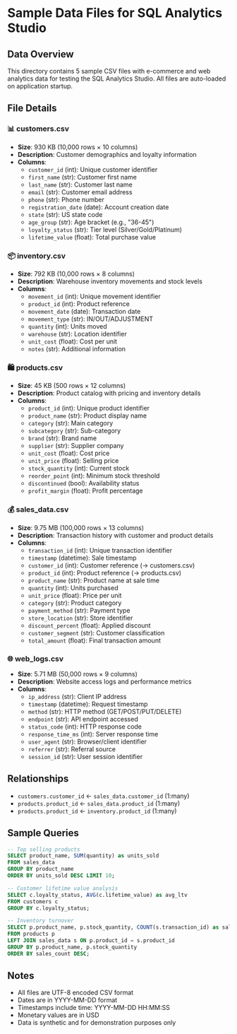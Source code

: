 # Sample Data Files for SQL Analytics Studio

## Data Overview
This directory contains 5 sample CSV files with e-commerce and web analytics data for testing the SQL Analytics Studio. All files are auto-loaded on application startup.

## File Details

### 📊 customers.csv
- **Size**: 930 KB (10,000 rows × 10 columns)
- **Description**: Customer demographics and loyalty information
- **Columns**: 
  - `customer_id` (int): Unique customer identifier
  - `first_name` (str): Customer first name
  - `last_name` (str): Customer last name  
  - `email` (str): Customer email address
  - `phone` (str): Phone number
  - `registration_date` (date): Account creation date
  - `state` (str): US state code
  - `age_group` (str): Age bracket (e.g., "36-45")
  - `loyalty_status` (str): Tier level (Silver/Gold/Platinum)
  - `lifetime_value` (float): Total purchase value

### 📦 inventory.csv
- **Size**: 792 KB (10,000 rows × 8 columns)
- **Description**: Warehouse inventory movements and stock levels
- **Columns**:
  - `movement_id` (int): Unique movement identifier
  - `product_id` (int): Product reference
  - `movement_date` (date): Transaction date
  - `movement_type` (str): IN/OUT/ADJUSTMENT
  - `quantity` (int): Units moved
  - `warehouse` (str): Location identifier
  - `unit_cost` (float): Cost per unit
  - `notes` (str): Additional information

### 🛍️ products.csv
- **Size**: 45 KB (500 rows × 12 columns)
- **Description**: Product catalog with pricing and inventory details
- **Columns**:
  - `product_id` (int): Unique product identifier
  - `product_name` (str): Product display name
  - `category` (str): Main category
  - `subcategory` (str): Sub-category
  - `brand` (str): Brand name
  - `supplier` (str): Supplier company
  - `unit_cost` (float): Cost price
  - `unit_price` (float): Selling price
  - `stock_quantity` (int): Current stock
  - `reorder_point` (int): Minimum stock threshold
  - `discontinued` (bool): Availability status
  - `profit_margin` (float): Profit percentage

### 💰 sales_data.csv
- **Size**: 9.75 MB (100,000 rows × 13 columns)
- **Description**: Transaction history with customer and product details
- **Columns**:
  - `transaction_id` (int): Unique transaction identifier
  - `timestamp` (datetime): Sale timestamp
  - `customer_id` (int): Customer reference (→ customers.csv)
  - `product_id` (int): Product reference (→ products.csv)
  - `product_name` (str): Product name at sale time
  - `quantity` (int): Units purchased
  - `unit_price` (float): Price per unit
  - `category` (str): Product category
  - `payment_method` (str): Payment type
  - `store_location` (str): Store identifier
  - `discount_percent` (float): Applied discount
  - `customer_segment` (str): Customer classification
  - `total_amount` (float): Final transaction amount

### 🌐 web_logs.csv
- **Size**: 5.71 MB (50,000 rows × 9 columns)
- **Description**: Website access logs and performance metrics
- **Columns**:
  - `ip_address` (str): Client IP address
  - `timestamp` (datetime): Request timestamp
  - `method` (str): HTTP method (GET/POST/PUT/DELETE)
  - `endpoint` (str): API endpoint accessed
  - `status_code` (int): HTTP response code
  - `response_time_ms` (int): Server response time
  - `user_agent` (str): Browser/client identifier
  - `referrer` (str): Referral source
  - `session_id` (str): User session identifier

## Relationships
- `customers.customer_id` ← `sales_data.customer_id` (1:many)
- `products.product_id` ← `sales_data.product_id` (1:many)
- `products.product_id` ← `inventory.product_id` (1:many)

## Sample Queries
```sql
-- Top selling products
SELECT product_name, SUM(quantity) as units_sold
FROM sales_data 
GROUP BY product_name 
ORDER BY units_sold DESC LIMIT 10;

-- Customer lifetime value analysis
SELECT c.loyalty_status, AVG(c.lifetime_value) as avg_ltv
FROM customers c
GROUP BY c.loyalty_status;

-- Inventory turnover
SELECT p.product_name, p.stock_quantity, COUNT(s.transaction_id) as sales_count
FROM products p
LEFT JOIN sales_data s ON p.product_id = s.product_id
GROUP BY p.product_name, p.stock_quantity
ORDER BY sales_count DESC;
```

## Notes
- All files are UTF-8 encoded CSV format
- Dates are in YYYY-MM-DD format
- Timestamps include time: YYYY-MM-DD HH:MM:SS
- Monetary values are in USD
- Data is synthetic and for demonstration purposes only